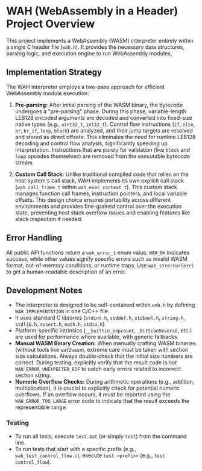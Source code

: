 # WAH (WebAssembly in a Header) Project Overview

This project implements a WebAssembly (WASM) interpreter entirely within a single C header file (`wah.h`). It provides the necessary data structures, parsing logic, and execution engine to run WebAssembly modules.

## Implementation Strategy

The WAH interpreter employs a two-pass approach for efficient WebAssembly module execution:

1. **Pre-parsing:** After initial parsing of the WASM binary, the bytecode undergoes a "pre-parsing" phase. During this phase, variable-length LEB128 encoded arguments are decoded and converted into fixed-size native types (e.g., `uint32_t`, `int32_t`). Control flow instructions (`if`, `else`, `br`, `br_if`, `loop`, `block`) are analyzed, and their jump targets are resolved and stored as direct offsets. This eliminates the need for runtime LEB128 decoding and control flow analysis, significantly speeding up interpretation. Instructions that are purely for validation (like `block` and `loop` opcodes themselves) are removed from the executable bytecode stream.

2. **Custom Call Stack:** Unlike traditional compiled code that relies on the host system's call stack, WAH implements its own explicit call stack (`wah_call_frame_t` within `wah_exec_context_t`). This custom stack manages function call frames, instruction pointers, and local variable offsets. This design choice ensures portability across different environments and provides fine-grained control over the execution state, preventing host stack overflow issues and enabling features like stack inspection if needed.

## Error Handling

All public API functions return a `wah_error_t` enum value. `WAH_OK` indicates success, while other values signify specific errors such as invalid WASM format, out-of-memory conditions, or runtime traps. Use `wah_strerror(err)` to get a human-readable description of an error.

## Development Notes

- The interpreter is designed to be self-contained within `wah.h` by defining `WAH_IMPLEMENTATION` in one C/C++ file.
- It uses standard C libraries (`stdint.h`, `stddef.h`, `stdbool.h`, `string.h`, `stdlib.h`, `assert.h`, `math.h`, `stdio.h`).
- Platform-specific intrinsics (`__builtin_popcount`, `_BitScanReverse`, etc.) are used for performance where available, with generic fallbacks.
- **Manual WASM Binary Creation:** When manually crafting WASM binaries (without tools like `wat2wasm`), extreme care must be taken with section size calculations. Always double-check that the initial size numbers are correct. During testing, explicitly verify that the result code is *not* `WAH_ERROR_UNEXPECTED_EOF` to catch early errors related to incorrect section sizing.
- **Numeric Overflow Checks:** During arithmetic operations (e.g., addition, multiplication), it is crucial to explicitly check for potential numeric overflows. If an overflow occurs, it must be reported using the `WAH_ERROR_TOO_LARGE` error code to indicate that the result exceeds the representable range.

### Testing

- To run all tests, execute `test.bat` (or simply `test`) from the command line.
- To run tests that start with a specific prefix (e.g., `wah_test_control_flow.c`), execute `test <prefix>` (e.g., `test control_flow`).
